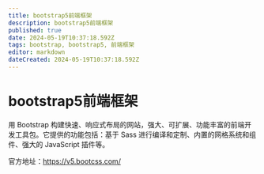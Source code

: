 ```yaml
---
title: bootstrap5前端框架
description: bootstrap5前端框架
published: true
date: 2024-05-19T10:37:18.592Z
tags: bootstrap, bootstrap5, 前端框架
editor: markdown
dateCreated: 2024-05-19T10:37:18.592Z
---
```


# bootstrap5前端框架
用 Bootstrap 构建快速、响应式布局的网站，强大、可扩展、功能丰富的前端开发工具包。它提供的功能包括：基于 Sass 进行编译和定制、内置的网格系统和组件、强大的 JavaScript 插件等。

官方地址：https://v5.bootcss.com/

